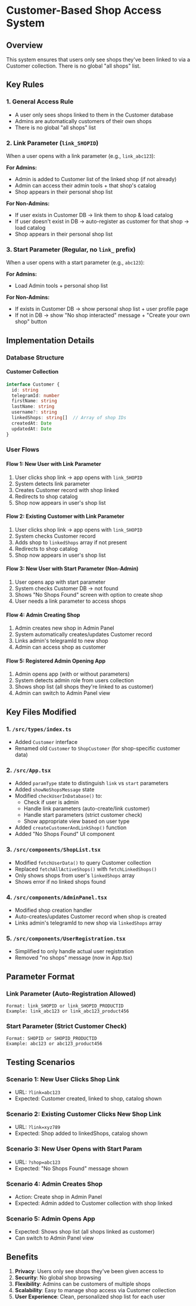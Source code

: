 # Customer-Based Shop Access System

## Overview
This system ensures that users only see shops they've been linked to via a Customer collection. There is no global "all shops" list.

## Key Rules

### 1. General Access Rule
- A user only sees shops linked to them in the Customer database
- Admins are automatically customers of their own shops
- There is no global "all shops" list

### 2. Link Parameter (`link_SHOPID`)
When a user opens with a link parameter (e.g., `link_abc123`):

**For Admins:**
- Admin is added to Customer list of the linked shop (if not already)
- Admin can access their admin tools + that shop's catalog
- Shop appears in their personal shop list

**For Non-Admins:**
- If user exists in Customer DB → link them to shop & load catalog
- If user doesn't exist in DB → auto-register as customer for that shop → load catalog
- Shop appears in their personal shop list

### 3. Start Parameter (Regular, no `link_` prefix)
When a user opens with a start parameter (e.g., `abc123`):

**For Admins:**
- Load Admin tools + personal shop list

**For Non-Admins:**
- If exists in Customer DB → show personal shop list + user profile page
- If not in DB → show "No shop interacted" message + "Create your own shop" button

## Implementation Details

### Database Structure

#### Customer Collection
```typescript
interface Customer {
  id: string
  telegramId: number
  firstName: string
  lastName: string
  username?: string
  linkedShops: string[]  // Array of shop IDs
  createdAt: Date
  updatedAt: Date
}
```

### User Flows

#### Flow 1: New User with Link Parameter
1. User clicks shop link → app opens with `link_SHOPID`
2. System detects link parameter
3. Creates Customer record with shop linked
4. Redirects to shop catalog
5. Shop now appears in user's shop list

#### Flow 2: Existing Customer with Link Parameter
1. User clicks shop link → app opens with `link_SHOPID`
2. System checks Customer record
3. Adds shop to `linkedShops` array if not present
4. Redirects to shop catalog
5. Shop now appears in user's shop list

#### Flow 3: New User with Start Parameter (Non-Admin)
1. User opens app with start parameter
2. System checks Customer DB → not found
3. Shows "No Shops Found" screen with option to create shop
4. User needs a link parameter to access shops

#### Flow 4: Admin Creating Shop
1. Admin creates new shop in Admin Panel
2. System automatically creates/updates Customer record
3. Links admin's telegramId to new shop
4. Admin can access shop as customer

#### Flow 5: Registered Admin Opening App
1. Admin opens app (with or without parameters)
2. System detects admin role from users collection
3. Shows shop list (all shops they're linked to as customer)
4. Admin can switch to Admin Panel view

## Key Files Modified

### 1. `/src/types/index.ts`
- Added `Customer` interface
- Renamed old `Customer` to `ShopCustomer` (for shop-specific customer data)

### 2. `/src/App.tsx`
- Added `paramType` state to distinguish `link` vs `start` parameters
- Added `showNoShopsMessage` state
- Modified `checkUserInDatabase()` to:
  - Check if user is admin
  - Handle link parameters (auto-create/link customer)
  - Handle start parameters (strict customer check)
  - Show appropriate view based on user type
- Added `createCustomerAndLinkShop()` function
- Added "No Shops Found" UI component

### 3. `/src/components/ShopList.tsx`
- Modified `fetchUserData()` to query Customer collection
- Replaced `fetchAllActiveShops()` with `fetchLinkedShops()`
- Only shows shops from user's `linkedShops` array
- Shows error if no linked shops found

### 4. `/src/components/AdminPanel.tsx`
- Modified shop creation handler
- Auto-creates/updates Customer record when shop is created
- Links admin's telegramId to new shop via `linkedShops` array

### 5. `/src/components/UserRegistration.tsx`
- Simplified to only handle actual user registration
- Removed "no shops" message (now in App.tsx)

## Parameter Format

### Link Parameter (Auto-Registration Allowed)
```
Format: link_SHOPID or link_SHOPID_PRODUCTID
Example: link_abc123 or link_abc123_product456
```

### Start Parameter (Strict Customer Check)
```
Format: SHOPID or SHOPID_PRODUCTID
Example: abc123 or abc123_product456
```

## Testing Scenarios

### Scenario 1: New User Clicks Shop Link
- URL: `?link=abc123`
- Expected: Customer created, linked to shop, catalog shown

### Scenario 2: Existing Customer Clicks New Shop Link
- URL: `?link=xyz789`
- Expected: Shop added to linkedShops, catalog shown

### Scenario 3: New User Opens with Start Param
- URL: `?shop=abc123`
- Expected: "No Shops Found" message shown

### Scenario 4: Admin Creates Shop
- Action: Create shop in Admin Panel
- Expected: Admin added to Customer collection with shop linked

### Scenario 5: Admin Opens App
- Expected: Shows shop list (all shops linked as customer)
- Can switch to Admin Panel view

## Benefits

1. **Privacy**: Users only see shops they've been given access to
2. **Security**: No global shop browsing
3. **Flexibility**: Admins can be customers of multiple shops
4. **Scalability**: Easy to manage shop access via Customer collection
5. **User Experience**: Clean, personalized shop list for each user
